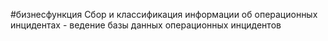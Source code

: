 #бизнесфункция 
Сбор и классификация информации об операционных инцидентах - ведение базы данных операционных инцидентов